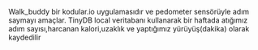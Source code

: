 Walk_buddy bir kodular.io uygulamasıdır ve pedometer sensörüyle adım saymayı amaçlar. TinyDB local veritabanı kullanarak bir haftada atığımız adım sayısı,harcanan kalori,uzaklık ve yaptığımız yürüyüş(dakika) olarak kaydedilir